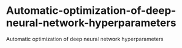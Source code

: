 # Automatic-optimization-of-deep-neural-network-hyperparameters
Automatic optimization of deep neural network hyperparameters
